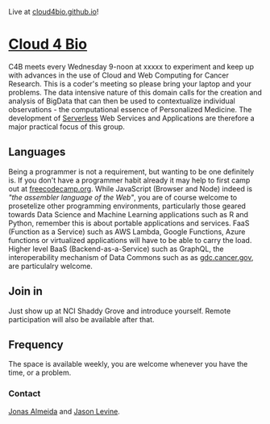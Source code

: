 Live at [cloud4bio.github.io](https://cloud4bio.github.io)!

# [Cloud 4 Bio](https://cloud4bio.github.io) 
C4B meets every Wednesday 9-noon at xxxxx to experiment and keep up with advances in the use of Cloud and Web Computing for Cancer Research. This is a coder's meeting so please bring your laptop and your problems. The data intensive nature of this domain calls for the creation and analysis of BigData that can then be used to contextualize individual observations - the computational essence of Personalized Medicine. The development of [Serverless](https://en.wikipedia.org/wiki/Serverless_computing) Web Services and Applications are therefore a major practical focus of this group.

## Languages
Being a programmer is not a requirement, but wanting to be one definitely is. If you don't have a programmer habit already it may help to first camp out at [freecodecamp.org](https://www.freecodecamp.org/). While JavaScript (Browser and Node) indeed is *"the assembler language of the Web"*, you are of course welcome to prosetelize other programming environments, particularly those geared towards Data Science and Machine Learning applications such as R and Python, remember this is about portable applications and services. FaaS (Function as a Service) such as AWS Lambda, Google Functions, Azure functions or virtualized applications will have to be able to carry the load. Higher level BaaS (Backend-as-a-Service) such as GraphQL, the interoperability mechanism of Data Commons such as as [gdc.cancer.gov](https://gdc.cancer.gov), are particulalry welcome.

## Join in
Just show up at NCI Shaddy Grove and introduce yourself. Remote participation will also be available after that.

## Frequency
The space is available weekly, you are welcome whenever you have the time, or a problem.

### Contact
[Jonas Almeida](https://dceg.cancer.gov/about/staff-directory/biographies/A-J/almeida-jonas) and [Jason Levine](https://ccr.cancer.gov/jason-e-levine).
